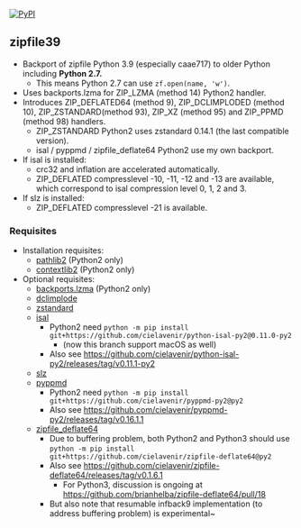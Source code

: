 [![PyPI](https://img.shields.io/pypi/v/zipfile39)](https://pypi.org/project/zipfile39/)

## zipfile39

- Backport of zipfile Python 3.9 (especially caae717) to older Python including **Python 2.7.**
    - This means Python 2.7 can use `zf.open(name, 'w')`.
- Uses backports.lzma for ZIP_LZMA (method 14) Python2 handler.
- Introduces ZIP_DEFLATED64 (method 9), ZIP_DCLIMPLODED (method 10), ZIP_ZSTANDARD(method 93), ZIP_XZ (method 95) and ZIP_PPMD (method 98) handlers.
    - ZIP_ZSTANDARD Python2 uses zstandard 0.14.1 (the last compatible version).
    - isal / pyppmd / zipfile_deflate64 Python2 use my own backport.
- If isal is installed:
    - crc32 and inflation are accelerated automatically.
    - ZIP_DEFLATED compresslevel -10, -11, -12 and -13 are available, which correspond to isal compression level 0, 1, 2 and 3.
- If slz is installed:
    - ZIP_DEFLATED compresslevel -21 is available.

### Requisites

- Installation requisites:
    - [pathlib2](https://pypi.org/project/pathlib2/) (Python2 only)
    - [contextlib2](https://pypi.org/project/contextlib2/) (Python2 only)
- Optional requisites:
    - [backports.lzma](https://pypi.org/project/backports.lzma/) (Python2 only)
    - [dclimplode](https://pypi.org/project/dclimplode/)
    - [zstandard](https://pypi.org/project/zstandard/)
    - [isal](https://pypi.org/project/isal/)
        - Python2 need `python -m pip install git+https://github.com/cielavenir/python-isal-py2@0.11.0-py2`
            - (now this branch support macOS as well)
        - Also see https://github.com/cielavenir/python-isal-py2/releases/tag/v0.11.1-py2
    - [slz](https://pypi.org/project/slz/)
    - [pyppmd](https://pypi.org/project/pyppmd/)
        - Python2 need `python -m pip install git+https://github.com/cielavenir/pyppmd-py2@py2`
        - Also see https://github.com/cielavenir/pyppmd-py2/releases/tag/v0.16.1.1
    - [zipfile_deflate64](https://pypi.org/project/zipfile_deflate64/)
        - Due to buffering problem, both Python2 and Python3 should use `python -m pip install git+https://github.com/cielavenir/zipfile-deflate64@py2`
        - Also see https://github.com/cielavenir/zipfile-deflate64/releases/tag/v0.1.6.1
            - For Python3, discussion is ongoing at https://github.com/brianhelba/zipfile-deflate64/pull/18
        - But also note that resumable infback9 implementation (to address buffering problem) is experimental~
